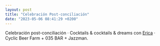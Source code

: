 ```yaml
---
layout: post
title: "Celebración Post-conciliación"
date: "2023-05-06 08:41:29 +0200"
---
```

Celebración post-conciliación · Cocktails & cocktails & dreams con [Erica](https://www.ericafustero.com) · Cyclic Beer Farm + 035 BAR + Jazzman.

